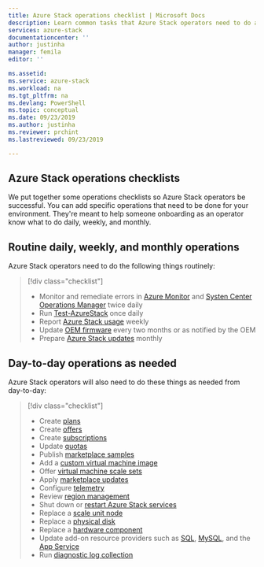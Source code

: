 ```yaml
---
title: Azure Stack operations checklist | Microsoft Docs
description: Learn common tasks that Azure Stack operators need to do and how often to do them.
services: azure-stack
documentationcenter: ''
author: justinha
manager: femila
editor: ''

ms.assetid:  
ms.service: azure-stack
ms.workload: na
ms.tgt_pltfrm: na
ms.devlang: PowerShell
ms.topic: conceptual
ms.date: 09/23/2019
ms.author: justinha
ms.reviewer: prchint
ms.lastreviewed: 09/23/2019

---
```


## Azure Stack operations checklists

We put together some operations checklists so Azure Stack operators be successful. You can add specific operations that need to be done for your environment. They're meant to help someone onboarding as an operator know what to do daily, weekly, and monthly. 

## Routine daily, weekly, and monthly operations

Azure Stack operators need to do the following things routinely: 

> [!div class="checklist"]
> * Monitor and remediate errors in [Azure Monitor](https://docs.microsoft.com/azure/azure-monitor/overview) and [Systen Center Operations Manager](https://docs.microsoft.com/system-center/scom/welcome) twice daily
> * Run [Test-AzureStack](azure-stack-diagnostic-test.md) once daily
> * Report [Azure Stack usage](azure-stack-usage-reporting.md) weekly 
> * Update [OEM firmware](azure-stack-update-oem.md) every two months or as notified by the OEM
> * Prepare [Azure Stack updates](release-notes-checklist.md) monthly

## Day-to-day operations as needed

Azure Stack operators will also need to do these things as needed from day-to-day: 

> [!div class="checklist"]
> * Create [plans](azure-stack-create-plan.md)
> * Create [offers](azure-stack-create-offer.md)
> * Create [subscriptions](azure-stack-subscribe-plan-provision-vm.md)
> * Update [quotas](azure-stack-quota-types.md)
> * Publish [marketplace samples](azure-stack-create-and-publish-marketplace-item.md)
> * Add a [custom virtual machine image](azure-stack-add-vm-image.md)
> * Offer [virtual machine scale sets](azure-stack-compute-add-scalesets.md) 
> * Apply [marketplace updates](azure-stack-marketplace-changes.md)
> * Configure [telemetry](azure-stack-telemetry.md)
> * Review [region management](azure-stack-region-management.md)
> * Shut down or [restart Azure Stack services](azure-stack-start-and-stop.md) 
> * Replace a [scale unit node](azure-stack-replace-node.md)
> * Replace a [physical disk](azure-stack-replace-disk.md)
> * Replace a [hardware component](azure-stack-replace-component.md)
> * Update add-on resource providers such as [SQL](azure-stack-sql-resource-provider-update.md), [MySQL](azure-stack-mysql-resource-provider-update.md), and the [App Service](azure-stack-app-service-update.md)
> * Run [diagnostic log collection](azure-stack-diagnostic-log-collection-overview.md)  



<!---Ask Jeff, Brian, is this everything you do, how can we make it more useful? Theebs has another user.

To be successful, do these things

ask Brian what are all the the things they need to write down for quick access, like passswords, IP addresses, and so on, to make them more efficient

have a password manager for azure-stack, pep, inventory

A checklist so operators can be successful, so someone onboarding is operator know what to do weekly, daily, monthly. --->


